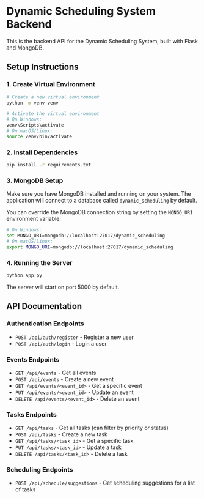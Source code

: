 # Dynamic Scheduling System Backend

This is the backend API for the Dynamic Scheduling System, built with Flask and MongoDB.

## Setup Instructions

### 1. Create Virtual Environment

```bash
# Create a new virtual environment
python -m venv venv

# Activate the virtual environment
# On Windows:
venv\Scripts\activate
# On macOS/Linux:
source venv/bin/activate
```

### 2. Install Dependencies

```bash
pip install -r requirements.txt
```

### 3. MongoDB Setup

Make sure you have MongoDB installed and running on your system. The application will connect to a database called `dynamic_scheduling` by default.

You can override the MongoDB connection string by setting the `MONGO_URI` environment variable:

```bash
# On Windows:
set MONGO_URI=mongodb://localhost:27017/dynamic_scheduling
# On macOS/Linux:
export MONGO_URI=mongodb://localhost:27017/dynamic_scheduling
```

### 4. Running the Server

```bash
python app.py
```

The server will start on port 5000 by default.

## API Documentation

### Authentication Endpoints

- `POST /api/auth/register` - Register a new user
- `POST /api/auth/login` - Login a user

### Events Endpoints

- `GET /api/events` - Get all events
- `POST /api/events` - Create a new event
- `GET /api/events/<event_id>` - Get a specific event
- `PUT /api/events/<event_id>` - Update an event
- `DELETE /api/events/<event_id>` - Delete an event

### Tasks Endpoints

- `GET /api/tasks` - Get all tasks (can filter by priority or status)
- `POST /api/tasks` - Create a new task
- `GET /api/tasks/<task_id>` - Get a specific task
- `PUT /api/tasks/<task_id>` - Update a task
- `DELETE /api/tasks/<task_id>` - Delete a task

### Scheduling Endpoints

- `POST /api/schedule/suggestions` - Get scheduling suggestions for a list of tasks